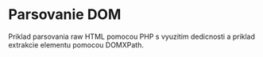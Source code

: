 # Parsovanie DOM
Priklad parsovania raw HTML pomocou PHP s vyuzitim dedicnosti a priklad extrakcie elementu pomocou DOMXPath.
